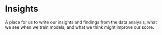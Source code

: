 # Insights
A place for us to write our insights and findings from the data analysis, what we see when we train models, and what we think might improve our score.

